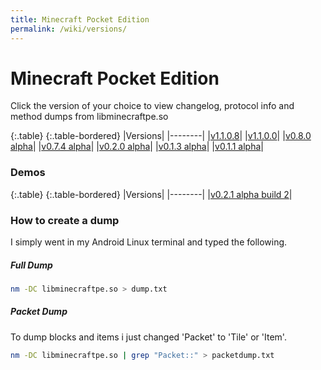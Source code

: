 ```yaml
---
title: Minecraft Pocket Edition
permalink: /wiki/versions/
---
```

# Minecraft Pocket Edition
Click the version of your choice to view changelog, protocol info and method dumps from libminecraftpe.so

{:.table}
{:.table-bordered}
|Versions|
|--------|
|[v1.1.0.8](1.1.0.8/)|
|[v1.1.0.0](1.1.0.0/)|
|[v0.8.0 alpha](0.8.0/)|
|[v0.7.4 alpha](0.7.4/)|
|[v0.2.0 alpha](0.2.0/)|
|[v0.1.3 alpha](0.1.3/)|
|[v0.1.1 alpha](0.1.1/)|
  
### Demos
{:.table}
{:.table-bordered}
|Versions|
|--------|
|[v0.2.1 alpha build 2](demo/0.2.1.2)|


### How to create a dump
I simply went in my Android Linux terminal and typed the following.

##### Full Dump

```bash
nm -DC libminecraftpe.so > dump.txt
```

##### Packet Dump
To dump blocks and items i just changed 'Packet' to 'Tile' or 'Item'.

```bash
nm -DC libminecraftpe.so | grep "Packet::" > packetdump.txt
```
